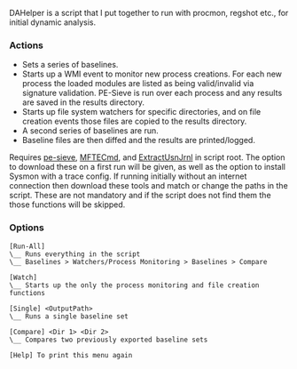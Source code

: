 DAHelper is a script that I put together to run with procmon, regshot etc., for initial dynamic analysis.

### Actions
+ Sets a series of baselines.
+ Starts up a WMI event to monitor new process creations. For each new process the loaded modules are listed as being valid/invalid via signature validation. PE-Sieve is run over each process and any results are saved in the results directory.
+ Starts up file system watchers for specific directories, and on file creation events those files are copied to the results directory.
+ A second series of baselines are run.
+ Baseline files are then diffed and the results are printed/logged.

Requires [pe-sieve](https://github.com/hasherezade/pe-sieve/releases), [MFTECmd](https://ericzimmerman.github.io/#!index.md), and [ExtractUsnJrnl](https://github.com/jschicht/ExtractUsnJrnl?tab=readme-ov-file) in script root. The option to download these on a first run will be given, as well as the option to install Sysmon with a trace config. If running initially without an internet connection then download these tools and match or change the paths in the script. These are not mandatory and if the script does not find them the those functions will be skipped.

### Options 
```
[Run-All]
\__ Runs everything in the script
\__ Baselines > Watchers/Process Monitoring > Baselines > Compare

[Watch]
\__ Starts up the only the process monitoring and file creation functions

[Single] <OutputPath>
\__ Runs a single baseline set

[Compare] <Dir 1> <Dir 2>
\__ Compares two previously exported baseline sets

[Help] To print this menu again
```

